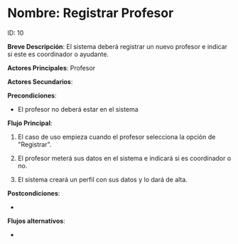 # Nombre: Registrar Profesor

ID: 10

**Breve Descripción**: El sistema deberá registrar un nuevo profesor e indicar si este es coordinador o ayudante.

**Actores Principales**: Profesor

**Actores Secundarios**: 

**Precondiciones**:

   * El profesor no deberá estar en el sistema

**Flujo Principal**:

   1. El caso de uso empieza cuando el profesor selecciona la opción de "Registrar".

   2. El profesor meterá sus datos en el sistema e indicará si es coordinador o no.

   3. El sistema creará un perfil con sus datos y lo dará de alta.

**Postcondiciones**:

   * 

**Flujos alternativos**:

   * 
